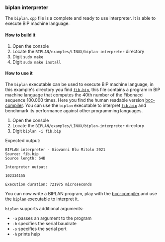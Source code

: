### biplan interpreter
The `biplan.cpp` file is a complete and ready to use interpreter. It is able to execute BIP machine language.

#### How to build it
1. Open the console
2. Locate the `BIPLAN/examples/LINUX/biplan-interpreter` directory
3. Digit `sudo make`
4. Digit `sudo make install`

#### How to use it
The `biplan` executable can be used to execute BIP machine language, in this example's directory you find [`fib.bip`](fib.bip), this file contains a program in BIP machine language that computes the 40th number of the Fibonacci sequence 100.000 times. Here you find the human readable version [bcc-compiler](../bcc-compiler/fib.bpl). You can use the `biplan` executable to interpret [`fib.bip`](fib.bip) and benchmark its performance against other programming languages.

1. Open the console
2. Locate the `BIPLAN/examples/LINUX/biplan-interpreter` directory
3. Digit `biplan -i fib.bip`

Expected output:
```
BIPLAN interpreter - Giovanni Blu Mitolo 2021
Source: fib.bip
Source length: 64B

Interpreter output:

102334155

Execution duration: 721975 microseconds
```

You can now write a BIPLAN program, play with the [bcc-compiler](../bcc-compiler) and use the `biplan` executable to interpret it. 

`biplan` supports additional arguments:
- `-a` passes an argument to the program
- `-b` specifies the serial baudrate
- `-s` specifies the serial port
- `-h` prints help 
